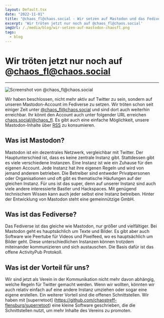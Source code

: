 ```yaml
---
layout: Default.tsx
date: "2022-11-01"
title: "@chaos_fl@chaos.social - Wir setzen auf Mastodon und das Fediverse"
excerpt: 'Wir tröten jetzt nur noch auf @chaos_fl@chaos.social'
imgUrl: /./media/blog/wir-setzen-auf-mastodon-chaosfl.png
tags:
  - blog
---
```


# Wir tröten jetzt nur noch auf @chaos_fl@chaos.social


---

![Screenshot von @chaos_fl@chaos.social](/./media/blog/wir-setzen-auf-mastodon-chaosfl.png)

Wir haben beschlossen, nicht mehr aktiv auf Twitter zu sein, sondern auf unseren Mastodon-Account im Fediverse zu setzen. Wir tröten schon seit einiger Zeit unter [@chaos_fl@chaos.social](https://chaos.social/@chaos_fl) und sind dort auch weiterhin erreichbar. Ihr könnt den Account auch unter folgender URL erreichen [chaos.social/@chaos_fl](https://chaos.social/@chaos_fl). Es gibt auch eine einfache Möglichkeit, unsere Mastodon-Inhalte über [RSS](https://chaos.social/@chaos_fl.rss) zu konsumieren. 

## Was ist Mastodon?
Mastodon ist ein dezentrales Netzwerk, vergleichbar mit Twitter. Der Hauptunterschied ist, dass es keine zentrale Instanz gibt. Stattdessen gibt es viele verschiedene Instanzen. Eine Instanz ist wie ein Zuhause für den eigenen Account. Jede Instanz hat ihre eigenen Regeln und wird von jemand anderem betrieben. Die Betreiber sind entweder Privatpersonen oder Organisationen und oft gibt es thematische Häufungen auf der gleichen Instanz. Für uns ist das super, denn auf unserer Instanz sind auch viele andere interessierte Bastler und Hackspaces. Mit genügend technischem Wissen kann auch jeder selbst eine Instanz betreiben. Hinter der Entwicklung von Mastodon steht eine gemeinnützige GmbH. 

## Was ist das Fediverse?
Das Fediverse ist das gleiche wie Mastodon, nur größer und vielfältiger. Bei Mastodon geht es hauptsächlich um Texte und Bilder. Es gibt aber auch Software wie Peertube für Videos und Pixelfeed, wo es hauptsächlich um Bilder geht. Diese unterschiedlichen Instanzen können trotzdem miteinander kommunizieren und sich austauschen.  Die Basis dafür ist das offene ActivityPub Protokoll. 

## Was ist der Vorteil für uns?
Wir sind jetzt als Verein in der Kommunikation nicht mehr davon abhängig, welche Regeln für Twitter gemacht werden. Wenn wir wollten, könnten wir auch relativ einfach auf eine andere Instanz umziehen oder sogar eine eigene erstellen. Ein weiterer Vorteil sind die offenen Schnittstellen. Wir haben mit [superretoot] (https://github.com/chaostreff-flensburg/superretoot) eine kleine Software geschrieben, die die Schnittstellen nutzt, um mehr Inhalte des Vereins zu promoten.